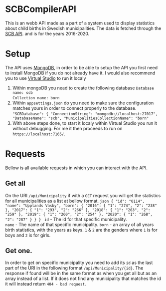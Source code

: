 # SCBCompilerAPI
This is an webb API made as a part of a system used to display statistics about child births in Swedish
municipalities. The data is fetched through the [SCB API](https://scb.se/vara-tjanster/oppna-data/api-for-statistikdatabasen/). and is for the years 2016-2020.

# Setup
The API uses [MongoDB](https://www.mongodb.com/), in order to be able to setup the API you first need to install MongoDB if you do not already have it.
I would also recommend you to use [Virtual Studio](https://visualstudio.microsoft.com/) to run it localy
1. Within mongoDB you nead to create the following database
`Database name: scb`  
`Collection name: born`
2. Within `appsettings.json` do you need to make sure the configuration matches yours in order to connect properly to the database.
``
"SCBDatabase": {
  "ConnectionString": "mongodb://localhost:27017",
  "DatabaseName": "scb",
  "MunicipalitiesCollectionName": "born"
``
3. With above steps done, to start it localy within Virtual Studio you run it without debugging. For me it then proceeds to run on `https://localhost:7165/`.

# Requests
Bellow is all available requests in which you can interact with the API.
## Get all
On the URI `/api/Municipality` if with a `GET` request you will get the statistics for all municipalities as a list at bellow format.
``json
{
    "id": "0114",
    "name": "Upplands Väsby",
    "born": {
      "2016": {
        "1": "274",
        "2": "238"
      },
      "2017": {
        "1": "293",
        "2": "266"
      },
      "2018": {
        "1": "263",
        "2": "259"
      },
      "2019": {
        "1": "260",
        "2": "254"
      },
      "2020": {
        "1": "268",
        "2": "287"
      }
    }
}
``
`id` - The id for that specific municipality.  
`name` - The name of that specific municipality.
`born` - an array of all years birth statistics, with the years as keys.
`1` & `2` are the genders where `1` is for boys and `2` is for girls.

## Get one.
In order to get on specific municipality you need to add its `id` as the last part of the URI in the following format `/api/Municipality/{id}`. The response if found will be in the same format as when you get all but as an array instead of a list. If it does not find any municipality that matches the id it will instead return `404 - bad request`.
